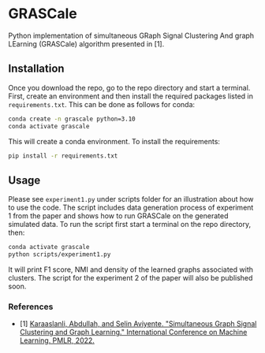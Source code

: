 # GRASCale

Python implementation of simultaneous GRaph Signal Clustering And graph LEarning (GRASCale) algorithm presented in [1]. 

## Installation
Once you download the repo, go to the repo directory and start a terminal. First, create an 
environment and then install the required packages listed in `requirements.txt`. This can be done as
follows for conda:
```sh
conda create -n grascale python=3.10
conda activate grascale
```
This will create a conda environment. To install the requirements:
```sh
pip install -r requirements.txt
```

## Usage 
Please see `experiment1.py` under scripts folder for an illustration about how to use the code. 
The script includes data generation process of experiment 1 from the paper and shows how to run 
GRASCale on the generated simulated data. To run the script first start a terminal on the repo 
directory, then:
```sh
conda activate grascale
python scripts/experiment1.py
```
It will print F1 score, NMI and density of the learned graphs associated with clusters. 
The script for the experiment 2 of the paper will also be published soon. 

### References
  - [1] [Karaaslanli, Abdullah, and Selin Aviyente. "Simultaneous Graph Signal Clustering and Graph Learning." International Conference on Machine Learning. PMLR, 2022.](https://proceedings.mlr.press/v162/karaaslanli22a.html)
